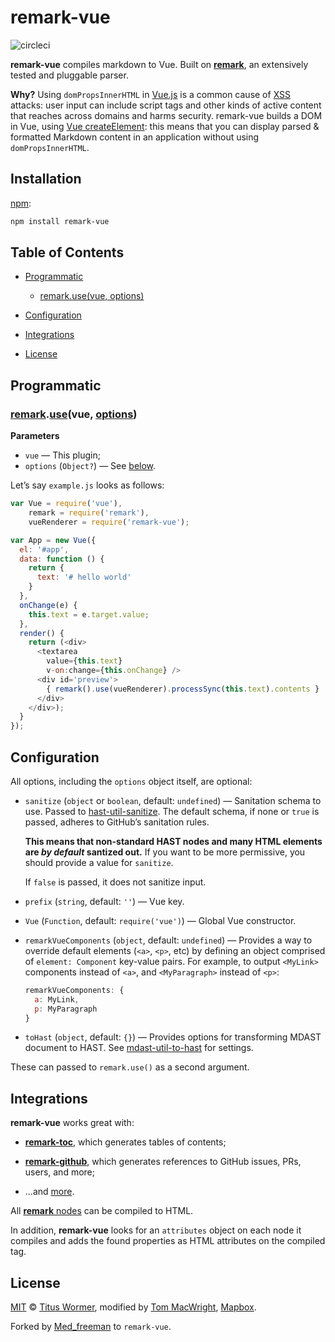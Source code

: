 # remark-vue

![circleci](https://badgen.net/circleci/github/medfreeman/remark-vue/vuejs)

**remark-vue** compiles markdown to Vue.  Built on [**remark**](https://github.com/remarkjs/remark),
an extensively tested and pluggable parser.

**Why?** Using `domPropsInnerHTML` in
[Vue.js](https://vuejs.org/) is a common cause of [XSS](https://en.wikipedia.org/wiki/Cross-site_scripting)
attacks: user input can include script tags and other kinds of active
content that reaches across domains and harms security. remark-vue
builds a DOM in Vue, using [Vue createElement](https://vuejs.org/v2/guide/render-function.html#Nodes-Trees-and-the-Virtual-DOM):
this means that you can display parsed & formatted Markdown content
in an application without using `domPropsInnerHTML`.

## Installation

[npm](https://docs.npmjs.com/cli/install):

```bash
npm install remark-vue
```

## Table of Contents

*   [Programmatic](#programmatic)

    *   [remark.use(vue, options)](#remarkusevue-options)

*   [Configuration](#configuration)

*   [Integrations](#integrations)

*   [License](#license)

## Programmatic

### [remark](https://github.com/wooorm/remark#api).[use](https://github.com/wooorm/remark#remarkuseplugin-options)(vue, [options](#configuration))

**Parameters**

*   `vue` — This plugin;
*   `options` (`Object?`) — See [below](#configuration).

Let’s say `example.js` looks as follows:

```js
var Vue = require('vue'),
    remark = require('remark'),
    vueRenderer = require('remark-vue');

var App = new Vue({
  el: '#app',
  data: function () {
    return {
      text: '# hello world'
    }
  },
  onChange(e) {
    this.text = e.target.value;
  },
  render() {
    return (<div>
      <textarea
        value={this.text}
        v-on:change={this.onChange} />
      <div id='preview'>
        { remark().use(vueRenderer).processSync(this.text).contents }
      </div>
    </div>);
  }
});
```

## Configuration

All options, including the `options` object itself, are optional:

*   `sanitize` (`object` or `boolean`, default: `undefined`)
    — Sanitation schema to use. Passed to
    [hast-util-sanitize](https://github.com/wooorm/hast-util-sanitize).
    The default schema, if none or `true` is passed, adheres to GitHub’s
    sanitation rules.

    **This means that non-standard HAST nodes and many
    HTML elements are *by default* santized out.** If you want to be more
    permissive, you should provide a value for `sanitize`.

    If `false` is passed, it does not sanitize input.

*   `prefix` (`string`, default: `''`)
    — Vue key.

*   `Vue` (`Function`, default: `require('vue')`)
    — Global Vue constructor.

*   `remarkVueComponents` (`object`, default: `undefined`)
    — Provides a way to override default elements (`<a>`, `<p>`, etc)
    by defining an object comprised of `element: Component` key-value
    pairs. For example, to output `<MyLink>` components instead of
    `<a>`, and `<MyParagraph>` instead of `<p>`:

    ```js
    remarkVueComponents: {
      a: MyLink,
      p: MyParagraph
    }
    ```

*   `toHast` (`object`, default: `{}`)
    — Provides options for transforming MDAST document to HAST.
    See [mdast-util-to-hast](https://github.com/wooorm/mdast-util-to-hast#api)
    for settings.

These can passed to `remark.use()` as a second argument.

## Integrations

**remark-vue** works great with:

*   [**remark-toc**](https://github.com/wooorm/remark-toc), which generates
    tables of contents;

*   [**remark-github**](https://github.com/wooorm/remark-github), which
    generates references to GitHub issues, PRs, users, and more;

*   ...and [more](https://github.com/wooorm/remark/blob/master/doc/plugins.md#list-of-plugins).

All [**remark** nodes](https://github.com/wooorm/mdast)
can be compiled to HTML.

In addition, **remark-vue** looks for an
`attributes` object on each node it compiles and adds the found properties
as HTML attributes on the compiled tag.

## License

[MIT](LICENSE) © [Titus Wormer](http://wooorm.com), modified by [Tom MacWright](http://www.macwright.org/), [Mapbox](https://www.mapbox.com/).

Forked by [Med_freeman](https://medfreeman.io) to `remark-vue`.
